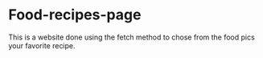 # Food-recipes-page
This is a website done using the fetch method to chose from the food pics your favorite recipe.
